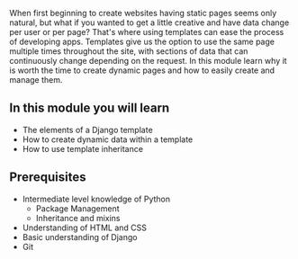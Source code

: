 When first beginning to create websites having static pages seems only natural, but what if you wanted to get a little creative and have data change per user or per page? That's where using templates can ease the process of developing apps. Templates give us the option to use the same page multiple times throughout the site, with sections of data that can continuously change depending on the request. In this module learn why it is worth the time to create dynamic pages and how to easily create and manage them.

## In this module you will learn

- The elements of a Django template
- How to create dynamic data within a template
- How to use template inheritance

## Prerequisites

- Intermediate level knowledge of Python
  - Package Management
  - Inheritance and mixins
- Understanding of HTML and CSS
- Basic understanding of Django
- Git